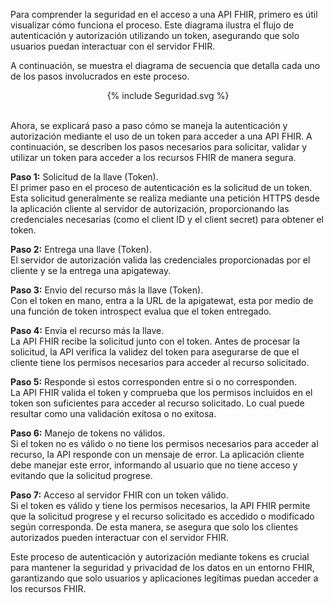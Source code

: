 Para comprender la seguridad en el acceso a una API FHIR, primero es útil visualizar cómo funciona el proceso. Este diagrama ilustra el flujo de autenticación y autorización utilizando un token, asegurando que solo usuarios puedan interactuar con el servidor FHIR.
<br>

A continuación, se muestra el diagrama de secuencia que detalla cada uno de los pasos involucrados en este proceso.
<br>

<div align="center" >
  {% include Seguridad.svg %}
</div>
<br clear="all"/>

Ahora, se explicará paso a paso cómo se maneja la autenticación y autorización mediante el uso de un token para acceder a una API FHIR. A continuación, se describen los pasos necesarios para solicitar, validar y utilizar un token para acceder a los recursos FHIR de manera segura.
<br>

**Paso 1:** Solicitud de la llave (Token).
<br>
El primer paso en el proceso de autenticación es la solicitud de un token. Esta solicitud generalmente se realiza mediante una petición HTTPS desde la aplicación cliente al servidor de autorización, proporcionando las credenciales necesarias (como el client ID y el client secret) para obtener el token.
<br>

**Paso 2:** Entrega una llave (Token).
<br>
El servidor de autorización valida las credenciales proporcionadas por el cliente y se la entrega una apigateway.
<br>

**Paso 3:** Envio del recurso más la llave (Token).
<br>
Con el token en mano, entra a la URL de la apigatewat, esta por medio de una función de token introspect evalua que el token entregado. 
<br>

**Paso 4:** Envia el recurso más la llave. 
<br>
La API FHIR recibe la solicitud junto con el token. Antes de procesar la solicitud, la API verifica la validez del token para asegurarse de que el cliente tiene los permisos necesarios para acceder al recurso solicitado.
<br>

**Paso 5:** Responde si estos corresponden entre si o no corresponden.
<br>
La API FHIR valida el token y comprueba que los permisos incluidos en el token son suficientes para acceder al recurso solicitado. Lo cual puede resultar como una validación exitosa o no exitosa.

**Paso 6:** Manejo de tokens no válidos.
<br>
Si el token no es válido o no tiene los permisos necesarios para acceder al recurso, la API responde con un mensaje de error. La aplicación cliente debe manejar este error, informando al usuario que no tiene acceso y evitando que la solicitud progrese.
<br>

**Paso 7:** Acceso al servidor FHIR con un token válido.
<br>
Si el token es válido y tiene los permisos necesarios, la API FHIR permite que la solicitud progrese y el recurso solicitado es accedido o modificado según corresponda. De esta manera, se asegura que solo los clientes autorizados pueden interactuar con el servidor FHIR.
<br>

Este proceso de autenticación y autorización mediante tokens es crucial para mantener la seguridad y privacidad de los datos en un entorno FHIR, garantizando que solo usuarios y aplicaciones legítimas puedan acceder a los recursos FHIR.
<br>